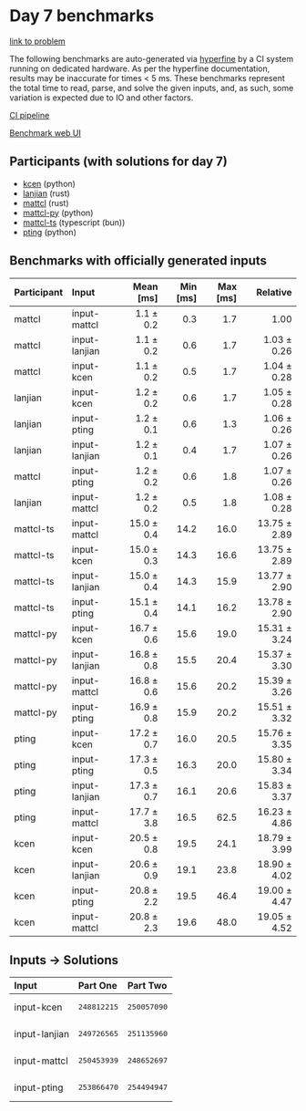 # Day 7 benchmarks

[link to problem](https://adventofcode.com/2023/day/7)

The following benchmarks are auto-generated via
[hyperfine](https://github.com/sharkdp/hyperfine) by a CI system running on
dedicated hardware. As per the hyperfine documentation, results may be
inaccurate for times < 5 ms. These benchmarks represent the total time to read,
parse, and solve the given inputs, and, as such, some variation is expected due
to IO and other factors.

[CI pipeline](http://ci.papercode.net:8080/teams/main/pipelines/aoc2023)

[Benchmark web UI](https://aoc.ancalagon.black)


## Participants (with solutions for day 7)

- [kcen](https://github.com/kcen/aoc2023) (python)
- [lanjian](https://github.com/lanjian/aoc-2023) (rust)
- [mattcl](https://github.com/mattcl/aoc2023) (rust)
- [mattcl-py](https://github.com/mattcl/aoc2023-py) (python)
- [mattcl-ts](https://github.com/mattcl/aoc2023-js) (typescript (bun))
- [pting](https://github.com/pting/aoc2023) (python)


## Benchmarks with officially generated inputs

| Participant | Input | Mean [ms] | Min [ms] | Max [ms] | Relative |
|:---|:---|---:|---:|---:|---:|
| mattcl | input-mattcl | 1.1 ± 0.2 | 0.3 | 1.7 | 1.00 |
| mattcl | input-lanjian | 1.1 ± 0.2 | 0.6 | 1.7 | 1.03 ± 0.26 |
| mattcl | input-kcen | 1.1 ± 0.2 | 0.5 | 1.7 | 1.04 ± 0.28 |
| lanjian | input-kcen | 1.2 ± 0.2 | 0.6 | 1.7 | 1.05 ± 0.28 |
| lanjian | input-pting | 1.2 ± 0.1 | 0.6 | 1.3 | 1.06 ± 0.26 |
| lanjian | input-lanjian | 1.2 ± 0.1 | 0.4 | 1.7 | 1.07 ± 0.26 |
| mattcl | input-pting | 1.2 ± 0.2 | 0.6 | 1.8 | 1.07 ± 0.26 |
| lanjian | input-mattcl | 1.2 ± 0.2 | 0.5 | 1.8 | 1.08 ± 0.28 |
| mattcl-ts | input-mattcl | 15.0 ± 0.4 | 14.2 | 16.0 | 13.75 ± 2.89 |
| mattcl-ts | input-kcen | 15.0 ± 0.3 | 14.3 | 16.6 | 13.75 ± 2.89 |
| mattcl-ts | input-lanjian | 15.0 ± 0.4 | 14.3 | 15.9 | 13.77 ± 2.90 |
| mattcl-ts | input-pting | 15.1 ± 0.4 | 14.1 | 16.2 | 13.78 ± 2.90 |
| mattcl-py | input-kcen | 16.7 ± 0.6 | 15.6 | 19.0 | 15.31 ± 3.24 |
| mattcl-py | input-lanjian | 16.8 ± 0.8 | 15.5 | 20.4 | 15.37 ± 3.30 |
| mattcl-py | input-mattcl | 16.8 ± 0.6 | 15.6 | 20.2 | 15.39 ± 3.26 |
| mattcl-py | input-pting | 16.9 ± 0.8 | 15.9 | 20.2 | 15.51 ± 3.32 |
| pting | input-kcen | 17.2 ± 0.7 | 16.0 | 20.5 | 15.76 ± 3.35 |
| pting | input-pting | 17.3 ± 0.5 | 16.3 | 20.0 | 15.80 ± 3.34 |
| pting | input-lanjian | 17.3 ± 0.7 | 16.1 | 20.6 | 15.83 ± 3.37 |
| pting | input-mattcl | 17.7 ± 3.8 | 16.5 | 62.5 | 16.23 ± 4.86 |
| kcen | input-kcen | 20.5 ± 0.8 | 19.5 | 24.1 | 18.79 ± 3.99 |
| kcen | input-lanjian | 20.6 ± 0.9 | 19.1 | 23.8 | 18.90 ± 4.02 |
| kcen | input-pting | 20.8 ± 2.2 | 19.5 | 46.4 | 19.00 ± 4.47 |
| kcen | input-mattcl | 20.8 ± 2.3 | 19.6 | 48.0 | 19.05 ± 4.52 |


## Inputs -> Solutions

| Input | Part One | Part Two |
|:---|:---|:---|
|input-kcen|<pre>248812215</pre>|<pre>250057090</pre>|
|input-lanjian|<pre>249726565</pre>|<pre>251135960</pre>|
|input-mattcl|<pre>250453939</pre>|<pre>248652697</pre>|
|input-pting|<pre>253866470</pre>|<pre>254494947</pre>|